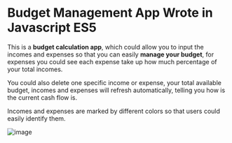 # Budget Management App Wrote in Javascript ES5

This is a **budget calculation app**, which could allow you to input the incomes and expenses so that you can easily **manage your budget**, for expenses you could see each expense take up how much percentage of your total incomes.

You could also delete one specific income or expense, your total available budget, incomes and expenses will refresh automatically, telling you how is the current cash flow is.

Incomes and expenses are marked by different colors so that users could easily identify them.



![image](https://img-blog.csdnimg.cn/20200814111012994.png?x-oss-process=image/watermark,type_ZmFuZ3poZW5naGVpdGk,shadow_10,text_aHR0cHM6Ly9ibG9nLmNzZG4ubmV0L3dlaXhpbl80MjY1NTcxNw==,size_16,color_FFFFFF,t_70)